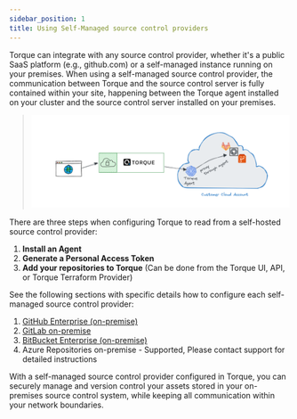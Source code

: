 ```yaml
---
sidebar_position: 1
title: Using Self-Managed source control providers
---
```

Torque can integrate with any source control provider, whether it's a public SaaS platform (e.g., github.com) or a self-managed instance running on your premises. When using a self-managed source control provider, the communication between Torque and the source control server is fully contained within your site, happening between the Torque agent installed on your cluster and the source control server installed on your premises.

> ![Self-Hosted Repositories](/img/self-hosted-repos.png)


There are three steps when configuring Torque to read from a self-hosted source control provider:

1. **Install an Agent**
2. **Generate a Personal Access Token**
3. **Add your repositories to Torque** (Can be done from the Torque UI, API, or Torque Terraform Provider)


See the following sections with specific details how to configure each self-managed source control provider:

1. [GitHub Enterprise (on-premise)](/admin-guide/source-control/Self%20Hosted%20Repositories/self-managed-github.md)
2. [GitLab on-premise](/admin-guide/source-control/Self%20Hosted%20Repositories/self-managed-gitlab)
3. [BitBucket Enterprise (on-premise)](/admin-guide/source-control/Self%20Hosted%20Repositories/self-managed-bitbucket)
4. Azure Repositories on-premise - Supported, Please contact support for detailed instructions

With a self-managed source control provider configured in Torque, you can securely manage and version control your assets stored in your on-premises source control system, while keeping all communication within your network boundaries.